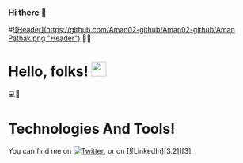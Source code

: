 ### Hi there 👋
#[![Header](https://github.com/Aman02-github/Aman02-github/Aman Pathak.png "Header")](https://some-url.dev/)
🧑‍🎓
# Hello, folks! <img src="https://raw.githubusercontent.com/MartinHeinz/MartinHeinz/master/wave.gif" width="30px">

💻🔧 
# Technologies And Tools!

<!-- Actual text -->

You can find me on [![Twitter][1.2]][1], or on [![LinkedIn][3.2]][3].

<!-- Icons -->

[1.2]: http://i.imgur.com/wWzX9uB.png (twitter icon without padding)
[2.2]: https://raw.githubusercontent.com/MartinHeinz/MartinHeinz/master/linkedin-3-16.png (LinkedIn icon without padding)

<!-- Links to your social media accounts -->

[1]: https://twitter.com/pathak05_
[2]: https://www.linkedin.com/in/aman-pathak-9b5500144

<!--
**Aman02-github/Aman02-github** is a ✨ _special_ ✨ repository because its `README.md` (this file) appears on your GitHub profile.

Here are some ideas to get you started:

- 🔭 I’m currently working on ...
- 🌱 I’m currently learning ...
- 👯 I’m looking to collaborate on ...
- 🤔 I’m looking for help with ...
- 💬 Ask me about ...
- 📫 How to reach me: ...
- 😄 Pronouns: ...
- ⚡ Fun fact: ...
-->
